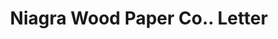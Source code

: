 ---
doi: 10.7916/D8ZP5J95
date_other: '1880'
date_other_textual: 1880-1889
form: correspondence
genre:
- Letters (correspondence)
name:
- Niagra Wood Paper Co.
object_in_context_url: https://biggert.cul.columbia.edu/items/view/ave_biggert_01669
subject_hierarchical_geographic:
- Niagara Falls, New York, United States
subject_name:
- Niagra Wood Paper Co.
title: Niagra Wood Paper Co.. Letter
sort_title: Niagra Wood Paper Co.. Letter
call_number: ave_biggert_01669
coordinates:
- 43.1,-79.01666666666667
pid: ave_biggert_01669
identifiers: ave_biggert_01669
permalink: /biggert/ave_biggert_01669/
layout: iiif-image-page
---